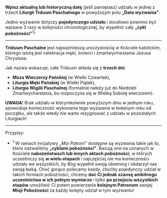 **Wpisz aktualną lub historyczną datę** (jeśli pamiętasz) udziału w jednej z trzech **Liturgii Trduum Paschalnego** w powyższym polu **„Data wyzwania”**.

Jedno wyzwanie dotyczy **pojedynczego udziału** i docelowo powinno być wpisane 3 razy w kolejności chronologicznej, by wypełnić cały **„cykl pobożności”**<sup>1</sup>!

---
**Triduum Paschalne** jest najważniejszą uroczystością w Kościele katolickim, którego istotą jest celebracja męki, śmierci i zmartwychwstania Jezusa Chrystusa.

Jak nazwa wskazuje, całe Triduum składa się z **trzech dni**:
- **Msza Wieczerzy Pańskiej** (w Wielki Czwartek),
- **Liturgia Męki Pańskiej** (w Wielki Piątek),
- **Liturgia Wigilii Paschalnej** (formalnie należy już do Niedzieli Zmartwychwstania, bo rozpoczyna się w Wielką Sobotę wieczorem).

**UWAGA**! Brak udziału w którymkolwiek powyższym dniu w jednym roku, spowoduje konieczność wykonania tego wyzwania w kolejnym roku od początku, ale także wtedy nie warto rezygnować z udziału w pozostałych Liturgiach!

---
Przypisy:

- <sup>1</sup> W ramach inicjatywy _„Moi Patroni”_ dostępne są wyzwania takie jak to, które nazwaliśmy **„cyklami pobożności”**. Bazują one na uznanych w Kościele **nabożeństwach lub innych aktach pobożności**, w których uczestniczy się **w wielu etapach** i najczęściej nie ma konieczności udziału we wszystkich, by Bóg wypełnił swoją obietnicę i obdarzył nas swoją łaską. Choć gorąco polecamy każdy, choćby pojedynczy udział w takich formach pobożności, chcemy **dać Ci jednak szansę ambitnego uczestnictwa w ich pełnym wymiarze** i tylko **po przejściu wszystkich etapów** umożliwić Ci potem powierzanie **kolejnym Patronom** swojej **Misji Pobożności** za każdy kolejny udział w tym wyzwaniu!
